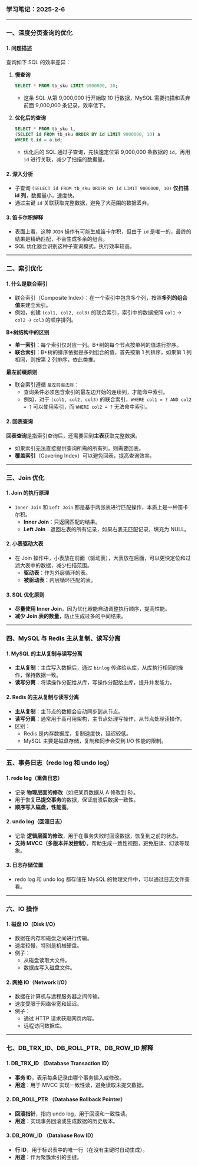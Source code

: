 ### **学习笔记：2025-2-6**

------

### **一、深度分页查询的优化**

#### 1. 问题描述

查询如下 SQL 的效率差异：

1. **慢查询**

   ```sql
   SELECT * FROM tb_sku LIMIT 9000000, 10;
   ```

   - 这条 SQL 从第 9,000,000 行开始取 10 行数据，MySQL 需要扫描和丢弃前面 9,000,000 条记录，效率低下。

2. **优化后的查询**

   ```sql
   SELECT * FROM tb_sku t, 
   (SELECT id FROM tb_sku ORDER BY id LIMIT 9000000, 10) a 
   WHERE t.id = a.id;
   ```

   - 优化后的 SQL 通过子查询，先快速定位第 9,000,000 条数据的 `id`，再用 `id` 进行关联，减少了扫描的数据量。

#### 2. 深入分析

- 子查询 `(SELECT id FROM tb_sku ORDER BY id LIMIT 9000000, 10)` **仅扫描 id 列**，数据量小，速度快。
- 通过主键 `id` 关联获取完整数据，避免了大范围的数据丢弃。

#### 3. 笛卡尔积解释

- 表面上看，这种 `JOIN` 操作有可能生成笛卡尔积，但由于 `id` 是唯一的，最终的结果是精确匹配，不会生成多余的组合。
- SQL 优化器会识别这种子查询模式，执行效率较高。

------

### **二、索引优化**

#### 1. 什么是联合索引

- 联合索引（Composite Index）：在一个索引中包含多个列，按照**多列的组合值**来建立索引。
- 例如，创建 `(col1, col2, col3)` 的联合索引，索引中的数据按照 `col1` → `col2` → `col3` 的顺序排列。

**B+树结构中的区别**

- **单一索引**：每个索引仅对应一列。B+树的每个节点按单列的值进行排序。
- **联合索引**：B+树的排序依据是多列组合的值，首先按第 1 列排序，如果第 1 列相同，则按第 2 列排序，依此类推。

**最左前缀原则**

- 联合索引遵循 `最左前缀法则`：
  - 查询条件必须包含索引的最左边开始的连续列，才能命中索引。
  - 例如，对于 `(col1, col2, col3)` 的联合索引，`WHERE col1 = ? AND col2 = ?` 可以使用索引，而 `WHERE col2 = ?` 无法命中索引。

#### 2. 回表查询

**回表查询**是指索引查询后，还需要回到**主表**获取完整数据。

- 如果索引无法直接提供查询所需的所有列，则需要回表。
- **覆盖索引**（Covering Index）可以避免回表，提高查询效率。

------

### **三、Join 优化**

#### 1. Join 的执行原理

- `Inner Join` 和 `Left Join` 都是基于两张表进行匹配操作，本质上是一种笛卡尔积。
  - **Inner Join**：只返回匹配的结果。
  - **Left Join**：返回左表的所有记录，如果右表无匹配记录，填充为 NULL。

#### 2. 小表驱动大表

- 在 Join 操作中，小表放在前面（驱动表），大表放在后面，可以更快定位和过滤大表中的数据，减少扫描范围。
  - **驱动表**：作为外层循环的表。
  - **被驱动表**：内层循环匹配的表。

#### 3. SQL 优化原则

- **尽量使用 Inner Join**，因为优化器能自动调整执行顺序，提高性能。
- **减少 Join 表的数量**，防止生成过多的中间结果。

------

### **四、MySQL 与 Redis 主从复制、读写分离**

#### 1. MySQL 的主从复制与读写分离

- **主从复制**：主库写入数据后，通过 `binlog` 传递给从库，从库执行相同的操作，保持数据一致。
- **读写分离**：将读操作分配给从库，写操作分配给主库，提升并发能力。

#### 2. Redis 的主从复制与读写分离

- **主从复制**：主节点的数据会自动同步到从节点。
- **读写分离**：通常用于高可用架构，主节点处理写操作，从节点处理读操作。
- 区别：
  - Redis 是内存数据库，复制速度快，延迟较低。
  - MySQL 主要是磁盘存储，复制和同步会受到 I/O 性能的限制。

------

### **五、事务日志（redo log 和 undo log）**

#### 1. redo log（重做日志）

- 记录 **物理层面的修改**（如把某页数据从 A 修改到 B）。
- 用于恢复**已提交事务**的数据，保证崩溃后数据一致性。
- **顺序写入磁盘，性能高**。

#### 2. undo log（回滚日志）

- 记录 **逻辑层面的修改**，用于在事务失败时回滚数据，恢复到之前的状态。
- **支持 MVCC（多版本并发控制）**，帮助生成一致性视图，避免脏读、幻读等现象。

#### 3. 日志存储位置

- redo log 和 undo log 都存储在 MySQL 的物理文件中，可以通过日志文件查看。

------

### **六、IO 操作**

#### 1. 磁盘 IO（Disk I/O）

- 数据在内存和磁盘之间进行传输。
- 速度较慢，特别是机械硬盘。
- 例子：
  - 从磁盘读取大文件。
  - 数据库写入磁盘文件。

#### 2. 网络 IO（Network I/O）

- 数据在计算机与远程服务器之间传输。
- 速度受限于网络带宽和延迟。
- 例子：
  - 通过 HTTP 请求获取网页内容。
  - 远程访问数据库。

------

### **七、DB_TRX_ID、DB_ROLL_PTR、DB_ROW_ID 解释**

#### 1. **DB_TRX_ID** （Database Transaction ID）

- **事务 ID**，表示每条记录由哪个事务插入或修改。
- **用途**：用于 MVCC 实现一致性读，避免读取未提交数据。

#### 2. **DB_ROLL_PTR** （Database Rollback Pointer）

- **回滚指针**，指向 undo log，用于回滚和一致性读。
- **用途**：实现事务回滚或生成数据的历史版本。

#### 3. **DB_ROW_ID** （Database Row ID）

- **行 ID**，用于标识表中的唯一行（在没有主键时自动生成）。
- **用途**：作为聚簇索引的主键。